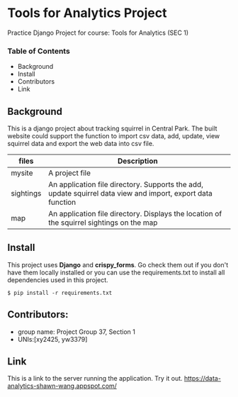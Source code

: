 # Tools for Analytics Project

Practice Django Project for course: Tools for Analytics (SEC 1)


### Table of Contents
* Background 
* Install 
* Contributors
* Link

## Background 
This is a django project about tracking squirrel in Central Park. The built website could support the function to import csv data, add, update, view squirrel data and export the web data into csv file.

| files | Description|
|-------|------------|
| mysite | A project file|
| sightings| An application file directory. Supports the add, update squirrel data view and import, export data function| 
| map| An application file directory. Displays the location of the squirrel sightings on the map|
## Install
This project uses **Django** and **crispy_forms**. Go check them out if you don't have them locally installed or you can use the requirements.txt to install all dependencies used in this project. 

```
$ pip install -r requirements.txt
```

## Contributors:
* group name: Project Group 37, Section 1
* UNIs:[xy2425, yw3379]

## Link
This is a link to the server running the application. Try it out. 
https://data-analytics-shawn-wang.appspot.com/
